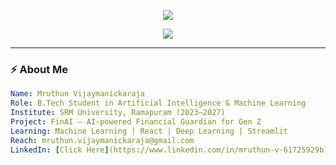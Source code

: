 <!-- Profile Banner -->
<p align="center">
  <img src="https://capsule-render.vercel.app/api?type=waving&color=0:0F2027,50:203A43,100:2C5364&height=220&section=header&text=👋%20Hey%2C%20I'm%20Mruthun%20V&fontSize=45&fontColor=ffffff&animation=fadeIn&fontAlignY=38" />
</p>

<!-- Typing Animation -->
<p align="center">
  <img src="https://readme-typing-svg.herokuapp.com?font=Fira+Code&weight=600&size=22&pause=1000&color=00F0FF&center=true&vCenter=true&width=650&lines=💻+AIML+Student+@+SRM+University;🧠+Deep+Learning+Explorer;🚀+Building+FinAI+Smart+Finance+App;🌌+Dreaming+in+Code+%26+Neural+Networks" />
</p>

---

### ⚡ About Me

```yaml
Name: Mruthun Vijaymanickaraja  
Role: B.Tech Student in Artificial Intelligence & Machine Learning  
Institute: SRM University, Ramapuram (2023–2027)  
Project: FinAI – AI-powered Financial Guardian for Gen Z  
Learning: Machine Learning | React | Deep Learning | Streamlit  
Reach: mruthun.vijaymanickaraja@gmail.com  
LinkedIn: [Click Here](https://www.linkedin.com/in/mruthun-v-61725929b)
